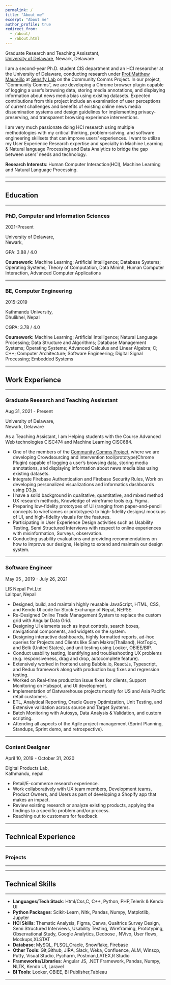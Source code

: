 ```yaml
---
permalink: /
title: "About me"
excerpt: "About me"
author_profile: true
redirect_from: 
  - /about/
  - /about.html
---
```


<!--
# Prerana Khatiwada
 -->


Graduate Research and Teaching Assisstant, <br>
[University of Delaware](https://www.udel.edu), Newark, Delaware


I am a second-year Ph.D. student CIS department and an HCI researcher at the University of Delaware, conducting research under [Prof.Matthew Maureillo](https://www.eecis.udel.edu/~mlm/) at [Sensify Lab](https://sensifylab.cis.udel.edu/) on the Community Comms Project. In our project, “Community Comms”, we are developing a Chrome browser plugin capable of logging a user’s browsing data, storing media annotations, and displaying information about news media bias using existing datasets. Expected contributions from this project include an examination of user perceptions of current challenges and benefits of existing online news media dissemination systems and design guidelines for implementing privacy-preserving, and transparent browsing experience interventions.

I am very much passionate doing HCI research using multiple methodologies with my critical thinking, problem-solving, and software engineering skillsets that can improve users' experiences. I want to utilize my User Experience Research expertise and specialty in Machine Learning & Natural language Processing and Data Analytics to bridge the gap between users’ needs and technology.

**Research Interests**: Human Computer Interaction(HCI), Machine Learning and Natural Language Processing.

---

<!-- Get a PDF copy of my CV [here](/files/Prerana_Khatiwada_resume.pdf) -->

---
## Education

---

### PhD, Computer and Information Sciences

2021-Present

University of Delaware, <br> 
Newark, 

GPA: 3.88 / 4.0

**Coursework:** Machine Learning; Artificial Intelligence; Database Systems; Operating Systems; Theory of Computation, Data Mininh, Human Computer Interaction, Advanced Computer Applications

---

### BE, Computer Engineering

2015-2019

Kathmandu University, <br> 
Dhulikhel, Nepal

CGPA: 3.78 / 4.0

**Coursework:** Machine Learning; Artificial Intelligence; Natural Language Processing; Data Structure and Algorithms;
Database Management Systems; Operating Systems; Advanced Calculus and Linear Algebra; C; C++; Computer Architecture;
Software Engineering; Digital Signal Processing; Embedded Systems

---

## Work Experience

---
### Graduate Research and Teaching Assisstant

Aug 31, 2021 - Present 

University of Delaware, <br> 
Newark, Delaware

As a Teaching Assistant, I am Helping students with the Course Advanced Web technologies CISC474 and Machine Learning CISC684.


- One of the members of the [Community Comms Project,](https://sensifylab.cis.udel.edu/) where we are developing Crowdsourcing and intervention tool/prototype(Chrome Plugin) capable of logging a user’s browsing data, storing media annotations, and displaying information about news media bias using existing datasets.
- Integrate Firebase Authentication and Firebase Security Rules, Work on developing personalized visualizations
and informatics dashboards using D3.js.
- I have a solid background in qualitative, quantitative, and mixed method UX research methods, Knowledge of wireframe tools
e.g. Figma.
- Preparing low-fidelity prototypes of UI (ranging from paper-and-pencil concepts to wireframes or prototypes) to
high-fidelity designs/ mockups of UI, and high-fidelity visuals for the features.
- Participating in User Experience Design activities such as Usability Testing, Semi Structured Interviews with
respect to online experiences with misinformation, Surveys, observation.
- Conducting usability evaluations and providing recommendations on how to improve our designs, Helping to
extend and maintain our design system.

---
### Software Engineer

May 05 , 2019 - July 26, 2021

LIS Nepal Pvt.Ltd <br>
Lalitpur, Nepal
 
- Designed, build, and maintain highly reusable JavaScript, HTML, CSS, and Kendo UI code for Stock Exchange
of Nepal, NEPSE.
- Re-Designed Online Trade Management System to replace the custom grid with Angular Data Grid.
- Designing UI elements such as input controls, search boxes, navigational components, and widgets on the system.
- Designing interactive dashboards, highly formatted reports, ad-hoc queries for Projects and Clients like Siam
Makro(Thailand), HotTopic, and Belk (United States), and unit testing using Looker, OBIEE/BIP.
- Conduct usability testing, Identifying and troubleshooting UX problems (e.g. responsiveness, drag and drop,
autocomplete feature).
- Extensively worked in frontend using Bubble.io, ReactJs, Typescript, and Redux framework along with
production bug fixes and regression testing.
- Worked on Real-time production issue fixes for clients, Support Monitoring on Hubspot, and UI development.
- Implementation of Datwarehouse projects mostly for US and Asia Pacific retail customers.
- ETL, Analytical Reporting, Oracle Query Optimization, Unit Testing, and Extensive validation across source
and Target Systems.
- Batch Monitoring with Autosys, Data Analysis & Validation, and custom scripting.
- Attending all aspects of the Agile project management (Sprint Planning, Standups, Sprint demo, and
retrospective).

---

### Content Designer

 April 10, 2019 - October 31, 2020

Digital Products Lab, <br> 
Kathmandu, nepal

- Retail/E-commerce research experience.
- Work collaboratively with UX team members, Development teams, Product Owners, and Users as part of
developing a Shopify app that makes an impact.
- Review existing research or analyze existing products, applying the findings to a specific problem and/or process.
- Reaching out to customers for feedback.

---


## Technical Experience

---

### Projects



---

<!-- ## Additional Experiences and Certifications:
 -->
---

## Technical Skills
 
---

- **Languages/Tech Stack**: Html/Css,C, C++, Python, PHP,Telerik & Kendo UI
- **Python Packages**: Scikit-Learn, Nltk, Pandas, Numpy, Matplotlib, Jupyter
- **HCI Skills**: Thematic Analysis, Figma, Canva, Qualtrics Survey Design, Semi Structured Interviews, Usability
Testing, Wireframing, Prototyping, Observational Study, Google Analytics, Dedoose , NVivo, User flows, Mockups,XLSTAT
- **Database**: MySQL, PLSQL,Oracle, Snowflake, Firebase
- **Other Tools**: Git,Github, JIRA, Slack, Weka, Confluence, ALM, Winscp, Putty, Visual Studio, Pycharm, Postman,LATEX,R Studio
- **Frameworks/Libraries**: Angular JS, .NET Framework, Pandas, Numpy, NLTK, Kendo UI, Laravel
- **BI Tools**: Looker, OBIEE, BI Publisher,Tableau
---
